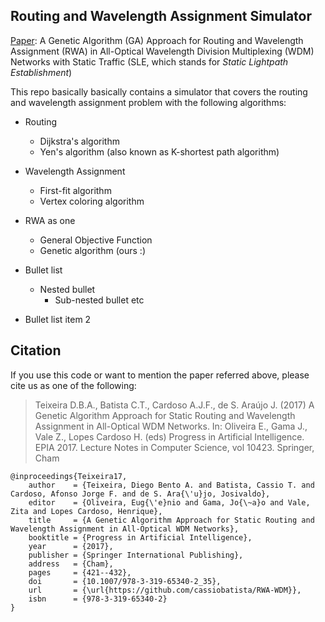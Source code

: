 ## Routing and Wavelength Assignment Simulator
[Paper](https://link.springer.com/chapter/10.1007%2F978-3-319-65340-2_35): 
A Genetic Algorithm (GA) Approach for Routing and Wavelength Assignment (RWA) in
All-Optical Wavelength Division Multiplexing (WDM) Networks with Static Traffic
(SLE, which stands for _Static Lightpath Establishment_)

This repo basically basically contains a simulator that covers the routing and
wavelength assignment problem with the following algorithms:

* Routing 
    * Dijkstra's algorithm  
    * Yen's algorithm (also known as K-shortest path algorithm)  

* Wavelength Assignment
    * First-fit algorithm  
    * Vertex coloring algorithm  

* RWA as one   
     * General Objective Function  
     * Genetic algorithm (ours :)  

* Bullet list 
     * Nested bullet
         * Sub-nested bullet etc
* Bullet list item 2

## Citation

If you use this code or want to mention the paper referred above, please cite us
as one of the following: 

>Teixeira D.B.A., Batista C.T., Cardoso A.J.F., de S. Araújo J. (2017) A Genetic Algorithm Approach for Static Routing and Wavelength Assignment in All-Optical WDM Networks. In: Oliveira E., Gama J., Vale Z., Lopes Cardoso H. (eds) Progress in Artificial Intelligence. EPIA 2017. Lecture Notes in Computer Science, vol 10423. Springer, Cham

```
@inproceedings{Teixeira17,
	author    = {Teixeira, Diego Bento A. and Batista, Cassio T. and Cardoso, Afonso Jorge F. and de S. Ara{\'u}jo, Josivaldo},
	editor    = {Oliveira, Eug{\'e}nio and Gama, Jo{\~a}o and Vale, Zita and Lopes Cardoso, Henrique},
	title     = {A Genetic Algorithm Approach for Static Routing and Wavelength Assignment in All-Optical WDM Networks},
	booktitle = {Progress in Artificial Intelligence},
	year      = {2017},
	publisher = {Springer International Publishing},
	address   = {Cham},
	pages     = {421--432},
	doi       = {10.1007/978-3-319-65340-2_35},
	url       = {\url{https://github.com/cassiobatista/RWA-WDM}},
	isbn      = {978-3-319-65340-2}
}
```
